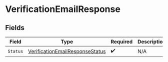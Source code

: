 # VerificationEmailResponse


## Fields

| Field                                                                                     | Type                                                                                      | Required                                                                                  | Description                                                                               |
| ----------------------------------------------------------------------------------------- | ----------------------------------------------------------------------------------------- | ----------------------------------------------------------------------------------------- | ----------------------------------------------------------------------------------------- |
| `Status`                                                                                  | [VerificationEmailResponseStatus](../../Models/Shared/VerificationEmailResponseStatus.md) | :heavy_check_mark:                                                                        | N/A                                                                                       |